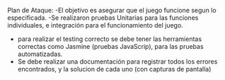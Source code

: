 Plan de Ataque:
-El objetivo es asegurar que el juego funcione segun lo especificada.
-Se realizaron pruebas Unitarias para las funciones individuales, e integración para el funcionamiento del juego.
- para realizar el testing correcto se debe tener las herramientas correctas como Jasmine (pruebas JavaScrip), para las pruebas automatizadas.
- Se debe realizar una documentación para registrar todos los errores encontrados, y la solucion de cada uno (con capturas de pantalla)
  
